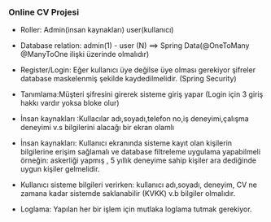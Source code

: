 ### Online CV Projesi

* Roller: Admin(insan kaynakları) user(kullanıcı)
* Database relation: admin(1) - user (N) ==> Spring Data(@OneToMany @ManyToOne ilişki üzerinde olmalıdır)
* Register/Login: Eğer kullanıcı üye değilse üye olması gerekiyor şifreler database maskelenmiş şekilde kaydedilmelidir. (Spring Security)
* Tanımlama:Müşteri şifresini girerek sisteme giriş yapar (Login için 3 giriş hakkı vardır yoksa bloke olur)
* İnsan kaynakları :Kullacılar adı,soyadı,telefon no,iş deneyimi,çalışma deneyimi v.s bilgilerini alacağı bir ekran olamlı
* İnsan kaynakları: Kullanıcı ekranında sisteme kayıt olan kişilerin bilgilerine erişim sağlamalı ve database filtreleme uygulama yapabilmeli örneğin: askerliği yapmış , 5 yıllık deneyime sahip kişiler ara dediğinde uygun kişiler gelmelidir.
* Kullanıcı sisteme bilgileri verirken: kullanıcı adı,soyadı, deneyim, CV ne zamana kadar sistemde saklanabilir (KVKK) v.b bilgiler olmalıdır.

* Loglama: Yapılan her bir işlem için mutlaka loglama tutmak gerekiyor.

